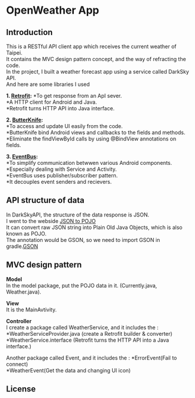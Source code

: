 # OpenWeather App  

  
## Introduction  
This is a RESTful API client app which receives the current weather of Taipei.  
It contains the MVC design pattern concept, and the way of refracting the code.   
In the project, I built a weather forecast app using a service called DarkSky API.  
And here are some libraries I used  
  
**1. [Retrofit](https://square.github.io/retrofit/):** 
 *To get response from an ApI sever.  
 *A HTTP client for Android and Java.  
 *Retrofit turns HTTP API into Java interface.   
    
**2. [ButterKnife](https://jakewharton.github.io/butterknife/):**  
 *To access and update UI easily from the code.  
 *ButterKnife bind Android views and callbacks to the fields and methods.  
 *Eliminate the findViewById calls by using @BindView annotations on fields.  
   
**3. [EventBus](https://github.com/greenrobot/EventBus):**  
 *To simplify communication betwwen various Android components.  
 *Especially dealing with Service and Activity.  
 *EventBus uses publisher/subscriber pattern.  
 *It decouples event senders and recievers.  
    
## API structure of data  
In DarkSkyAPI, the structure of the data response is JSON.  
I went to the webside [JSON to POJO](http://www.jsonschema2pojo.org/)   
It can convert raw JSON string into Plain Old Java Objects, which is also known as POJO.  
The annotation would be GSON, so we need to import GSON in gradle.[GSON](https://mvnrepository.com/artifact/com.google.code.gson/gson/2.7)  

  
    
## MVC design pattern   
**Model**  
In the model package, put the POJO data in it. (Currently.java, Weather.java).  
  
**View**  
It is the MainAvtivity.  
  
**Controller**  
I create a package called WeatherService, and it includes the :  
 *WeatherServiceProvider.java (create a Retrofit builder & converter)  
 *WeatherService.interface (Retrofit turns the HTTP API into a Java interface.)  
  
Another package called Event, and it includes the :
 *ErrorEvent(Fail to connect)    
 *WeatherEvent(Get the data and changing UI icon)  
     
  
## License

